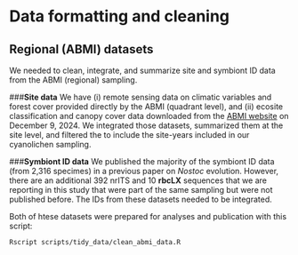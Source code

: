 # Data formatting and cleaning

## Regional (ABMI) datasets

We needed to clean, integrate, and summarize site and symbiont ID data from the ABMI (regional) sampling.

###**Site data**
We have (i) remote sensing data on climatic variables and forest cover provided directly by the ABMI (quadrant level), and (ii) ecosite classification and canopy cover data downloaded from the [ABMI website](https://abmi.ca/abmi-home/data-resources/data-portal-main/rawdata.html) on December 9, 2024. We integrated those datasets, summarized them at the site level, and filtered the to include the site-years included in our cyanolichen sampling.

###**Symbiont ID data**
We published the majority of the symbiont ID data (from 2,316 specimes) in a previous paper on *Nostoc* evolution. However, there are an additional 392 nrITS and 10 **rbcLX** sequences that we are reporting in this study that were part of the same sampling but were not published before. The IDs from these datasets needed to be integrated.

Both of htese datasets were prepared for analyses and publication with this script:

```sh
Rscript scripts/tidy_data/clean_abmi_data.R
```
